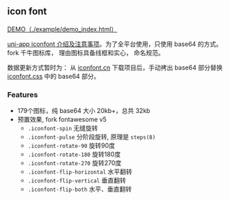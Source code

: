 ## icon font

[DEMO（./example/demo_index.html）](./example/demo_index.html)

[uni-app iconfont 介绍及注意事项](https://uniapp.dcloud.net.cn/frame?id=%e5%ad%97%e4%bd%93%e5%9b%be%e6%a0%87)。为了全平台使用，只使用 base64 的方式。 fork 千牛图标库， 理由图标具备线框和实心， 命名规范。

数据更新方式暂时为： 从 [iconfont.cn](https://www.iconfont.cn/) 下载项目后，手动拷出 base64 部分替换 [iconfont.css](./iconfont.css) 中的 base64 部分。

### Features
- 179个图标，纯 base64 大小 20kb+，总共 32kb
- 预置效果, fork fontawesome v5
    - `.iconfont-spin` 无缝旋转
    - `.iconfont-pulse` 分阶段旋转, 原理是 `steps(8)`
    - `.iconfont-rotate-90`  旋转90度
    - `.iconfont-rotate-180` 旋转180度
    - `.iconfont-rotate-270` 旋转270度
    - `.iconfont-flip-horizontal` 水平翻转
    - `.iconfont-flip-vertical`   垂直翻转
    - `.iconfont-flip-both`       水平、垂直翻转

